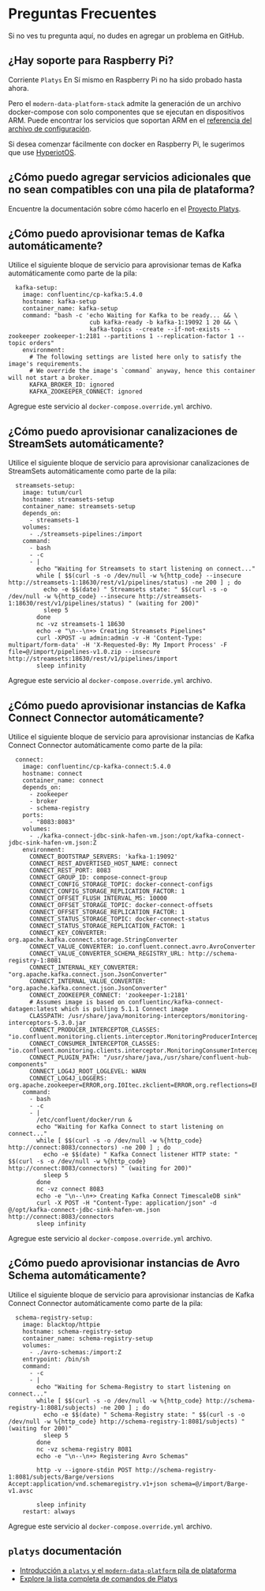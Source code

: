 # Preguntas Frecuentes

Si no ves tu pregunta aquí, no dudes en agregar un problema en GitHub.

## ¿Hay soporte para Raspberry Pi?

Corriente `Platys` En Sí mismo en Raspberry Pi no ha sido probado hasta ahora.

Pero el `modern-data-platform-stack` admite la generación de un archivo docker-compose con solo componentes que se ejecutan en dispositivos ARM. Puede encontrar los servicios que soportan ARM en el [referencia del archivo de configuración](../platform-stacks/modern-data-platform/documentation/configuration.md).

Si desea comenzar fácilmente con docker en Raspberry Pi, le sugerimos que use [HyperiotOS](https://blog.hypriot.com/).

## ¿Cómo puedo agregar servicios adicionales que no sean compatibles con una pila de plataforma?

Encuentre la documentación sobre cómo hacerlo en el [Proyecto Platys](https://github.com/TrivadisPF/platys/tree/master/documentation/docker-compose-override.md).

## ¿Cómo puedo aprovisionar temas de Kafka automáticamente?

Utilice el siguiente bloque de servicio para aprovisionar temas de Kafka automáticamente como parte de la pila:

      kafka-setup:
        image: confluentinc/cp-kafka:5.4.0
        hostname: kafka-setup
        container_name: kafka-setup
        command: "bash -c 'echo Waiting for Kafka to be ready... && \
                           cub kafka-ready -b kafka-1:19092 1 20 && \
                           kafka-topics --create --if-not-exists --zookeeper zookeeper-1:2181 --partitions 1 --replication-factor 1 --topic orders"
        environment:
          # The following settings are listed here only to satisfy the image's requirements.
          # We override the image's `command` anyway, hence this container will not start a broker.
          KAFKA_BROKER_ID: ignored
          KAFKA_ZOOKEEPER_CONNECT: ignored

Agregue este servicio al `docker-compose.override.yml` archivo.

## ¿Cómo puedo aprovisionar canalizaciones de StreamSets automáticamente?

Utilice el siguiente bloque de servicio para aprovisionar canalizaciones de StreamSets automáticamente como parte de la pila:

      streamsets-setup:
        image: tutum/curl
        hostname: streamsets-setup
        container_name: streamsets-setup
        depends_on:
          - streamsets-1
        volumes:
          - ./streamsets-pipelines:/import
        command:
          - bash 
          - -c 
          - |
            echo "Waiting for Streamsets to start listening on connect..."
            while [ $$(curl -s -o /dev/null -w %{http_code} --insecure http://streamsets-1:18630/rest/v1/pipelines/status) -ne 200 ] ; do 
              echo -e $$(date) " Streamsets state: " $$(curl -s -o /dev/null -w %{http_code} --insecure http://streamsets-1:18630/rest/v1/pipelines/status) " (waiting for 200)"
              sleep 5 
            done
            nc -vz streamsets-1 18630
            echo -e "\n--\n+> Creating Streamsets Pipelines"
            curl -XPOST -u admin:admin -v -H 'Content-Type: multipart/form-data' -H 'X-Requested-By: My Import Process' -F file=@/import/pipelines-v1.0.zip --insecure http://streamsets:18630/rest/v1/pipelines/import
            sleep infinity

Agregue este servicio al `docker-compose.override.yml` archivo.

## ¿Cómo puedo aprovisionar instancias de Kafka Connect Connector automáticamente?

Utilice el siguiente bloque de servicio para aprovisionar instancias de Kafka Connect Connector automáticamente como parte de la pila:

      connect:
        image: confluentinc/cp-kafka-connect:5.4.0
        hostname: connect
        container_name: connect
        depends_on:
          - zookeeper
          - broker
          - schema-registry
        ports:
          - "8083:8083"
        volumes:
          - ./kafka-connect-jdbc-sink-hafen-vm.json:/opt/kafka-connect-jdbc-sink-hafen-vm.json:Z
        environment:
          CONNECT_BOOTSTRAP_SERVERS: 'kafka-1:19092'
          CONNECT_REST_ADVERTISED_HOST_NAME: connect
          CONNECT_REST_PORT: 8083
          CONNECT_GROUP_ID: compose-connect-group
          CONNECT_CONFIG_STORAGE_TOPIC: docker-connect-configs
          CONNECT_CONFIG_STORAGE_REPLICATION_FACTOR: 1
          CONNECT_OFFSET_FLUSH_INTERVAL_MS: 10000
          CONNECT_OFFSET_STORAGE_TOPIC: docker-connect-offsets
          CONNECT_OFFSET_STORAGE_REPLICATION_FACTOR: 1
          CONNECT_STATUS_STORAGE_TOPIC: docker-connect-status
          CONNECT_STATUS_STORAGE_REPLICATION_FACTOR: 1
          CONNECT_KEY_CONVERTER: org.apache.kafka.connect.storage.StringConverter
          CONNECT_VALUE_CONVERTER: io.confluent.connect.avro.AvroConverter
          CONNECT_VALUE_CONVERTER_SCHEMA_REGISTRY_URL: http://schema-registry-1:8081
          CONNECT_INTERNAL_KEY_CONVERTER: "org.apache.kafka.connect.json.JsonConverter"
          CONNECT_INTERNAL_VALUE_CONVERTER: "org.apache.kafka.connect.json.JsonConverter"
          CONNECT_ZOOKEEPER_CONNECT: 'zookeeper-1:2181'
          # Assumes image is based on confluentinc/kafka-connect-datagen:latest which is pulling 5.1.1 Connect image
          CLASSPATH: /usr/share/java/monitoring-interceptors/monitoring-interceptors-5.3.0.jar
          CONNECT_PRODUCER_INTERCEPTOR_CLASSES: "io.confluent.monitoring.clients.interceptor.MonitoringProducerInterceptor"
          CONNECT_CONSUMER_INTERCEPTOR_CLASSES: "io.confluent.monitoring.clients.interceptor.MonitoringConsumerInterceptor"
          CONNECT_PLUGIN_PATH: "/usr/share/java,/usr/share/confluent-hub-components"
          CONNECT_LOG4J_ROOT_LOGLEVEL: WARN
          CONNECT_LOG4J_LOGGERS: org.apache.zookeeper=ERROR,org.I0Itec.zkclient=ERROR,org.reflections=ERROR
        command:
          - bash 
          - -c 
          - |
            /etc/confluent/docker/run & 
            echo "Waiting for Kafka Connect to start listening on connect..."
            while [ $$(curl -s -o /dev/null -w %{http_code} http://connect:8083/connectors) -ne 200 ] ; do 
              echo -e $$(date) " Kafka Connect listener HTTP state: " $$(curl -s -o /dev/null -w %{http_code} http://connect:8083/connectors) " (waiting for 200)"
              sleep 5 
            done
            nc -vz connect 8083
            echo -e "\n--\n+> Creating Kafka Connect TimescaleDB sink"
            curl -X POST -H "Content-Type: application/json" -d @/opt/kafka-connect-jdbc-sink-hafen-vm.json http://connect:8083/connectors
            sleep infinity

Agregue este servicio al `docker-compose.override.yml` archivo.

## ¿Cómo puedo aprovisionar instancias de Avro Schema automáticamente?

Utilice el siguiente bloque de servicio para aprovisionar instancias de Kafka Connect Connector automáticamente como parte de la pila:

      schema-registry-setup:
        image: blacktop/httpie
        hostname: schema-registry-setup
        container_name: schema-registry-setup
        volumes:
          - ./avro-schemas:/import:Z
        entrypoint: /bin/sh
        command:
          - -c 
          - |
            echo "Waiting for Schema-Registry to start listening on connect..."
            while [ $$(curl -s -o /dev/null -w %{http_code} http://schema-registry-1:8081/subjects) -ne 200 ] ; do 
              echo -e $$(date) " Schema-Registry state: " $$(curl -s -o /dev/null -w %{http_code} http://schema-registry-1:8081/subjects) " (waiting for 200)"
              sleep 5 
            done
            nc -vz schema-registry 8081
            echo -e "\n--\n+> Registering Avro Schemas"
            
            http -v --ignore-stdin POST http://schema-registry-1:8081/subjects/Barge/versions Accept:application/vnd.schemaregistry.v1+json schema=@/import/Barge-v1.avsc        

            sleep infinity
        restart: always

Agregue este servicio al `docker-compose.override.yml` archivo.

## `platys` documentación

*   [Introducción a `platys` y el `modern-data-platform` pila de plataforma](getting-started.md)
*   [Explore la lista completa de comandos de Platys](https://github.com/TrivadisPF/platys/tree/master/documentation/overview-platys-command.md)
